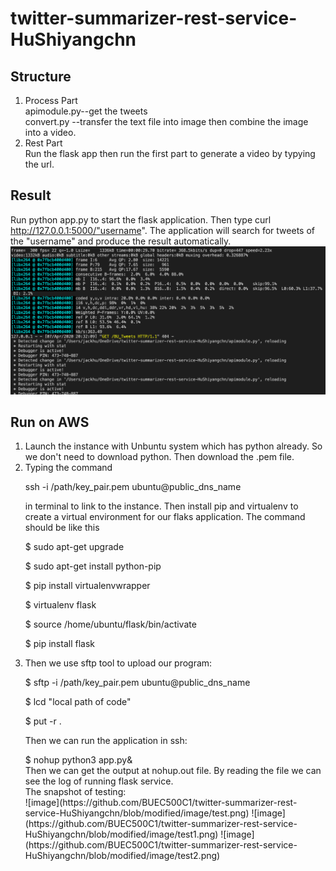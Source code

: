 # twitter-summarizer-rest-service-HuShiyangchn
## Structure ##
1. Process Part </br>
   apimodule.py--get the tweets </br>
   convert.py --transfer the text file into image then combine the image into a video. </br>
2. Rest Part</br>
   Run the flask app then run the first part to generate a video by typying the url.
## Result ##
Run python app.py to start the flask application.
Then type curl http://127.0.0.1:5000/"username". The application will search for tweets of the "username" and produce the result automatically.</br>
![image](https://github.com/BUEC500C1/twitter-summarizer-rest-service-HuShiyangchn/blob/master/image/result.png)
## Run on AWS ##
1. Launch the instance with Unbuntu system which has python already. So we don't need to download python. Then download the .pem file.
2. Typing the command <p> ssh -i /path/key_pair.pem ubuntu@public_dns_name</p>
in terminal to link to the instance. Then install pip and virtualenv to create a virtual environment for our flaks application. The command should be like this
        <p>$ sudo apt-get upgrade</p>
        <p>$ sudo apt-get install python-pip</p>
        <p>$ pip install virtualenvwrapper</p>
        <p>$ virtualenv flask</p>
        <p>$ source /home/ubuntu/flask/bin/activate</p>
        <p>$ pip install flask<p>
3. Then we use sftp tool to upload our program:
    <p>$ sftp -i /path/key_pair.pem ubuntu@public_dns_name
    </p>$ lcd "local path of code"
    <p> $ put -r .<p>
    Then we can run the application in ssh:
    <p>$ nohup python3 app.py&</br>
    Then we can get the output at nohup.out file.
    By reading the file we can see the log of running flask service.<br>
    The snapshot of testing:<br>
    ![image](https://github.com/BUEC500C1/twitter-summarizer-rest-service-HuShiyangchn/blob/modified/image/test.png)
    ![image](https://github.com/BUEC500C1/twitter-summarizer-rest-service-HuShiyangchn/blob/modified/image/test1.png)
    ![image](https://github.com/BUEC500C1/twitter-summarizer-rest-service-HuShiyangchn/blob/modified/image/test2.png)
